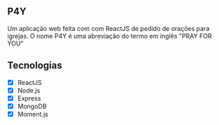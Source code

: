 ## P4Y

Um aplicação web feita com com ReactJS de pedido de orações para igrejas.
O nome P4Y é uma abreviação do termo em inglês "PRAY FOR YOU"

## Tecnologias

- [x] ReactJS
- [x] Node.js
- [x] Express
- [x] MongoDB
- [x] Moment.js
